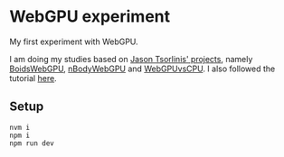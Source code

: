 
# WebGPU experiment

My first experiment with WebGPU.

I am doing my studies based on [Jason Tsorlinis' projects](https://github.com/jtsorlinis?tab=repositories), namely [BoidsWebGPU](https://github.com/jtsorlinis/BoidsWebGPU), [nBodyWebGPU](https://github.com/jtsorlinis/nBodyWebGPU) and [WebGPUvsCPU](https://github.com/jtsorlinis/WebGPUvsCPU). I also followed the tutorial [here](https://surma.dev/things/webgpu/index.html).

## Setup

    nvm i
    npm i
    npm run dev
